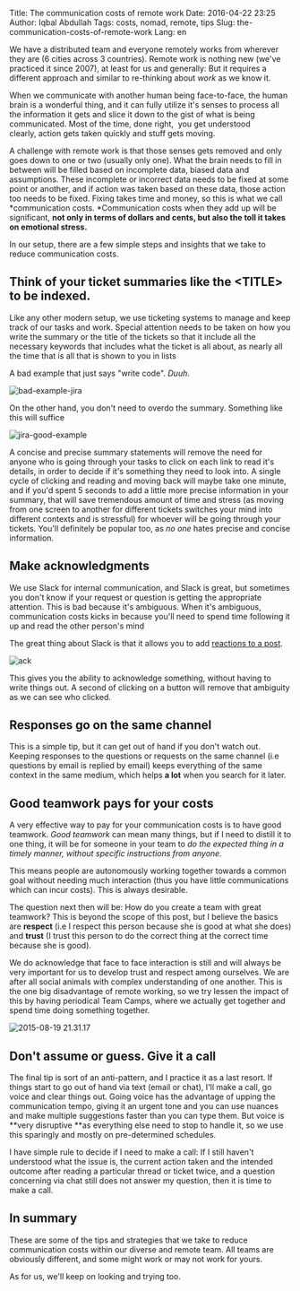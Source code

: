 Title: The communication costs of remote work
Date: 2016-04-22 23:25
Author: Iqbal Abdullah
Tags: costs, nomad, remote, tips
Slug: the-communication-costs-of-remote-work
Lang: en

We have a distributed team and everyone remotely works from wherever
they are (6 cities across 3 countries). Remote work is nothing new
(we've practiced it since 2007), at least for us and generally: But it
requires a different approach and similar to re-thinking about *work* as
we know it.

When we communicate with another human being face-to-face, the human
brain is a wonderful thing, and it can fully utilize it's senses to
process all the information it gets and slice it down to the gist of
what is being communicated. Most of the time, done right,  you get
understood clearly, action gets taken quickly and stuff gets moving.

A challenge with remote work is that those senses gets removed and only
goes down to one or two (usually only one). What the brain needs to fill
in between will be filled based on incomplete data, biased data and
assumptions. These incomplete or incorrect data needs to be fixed at
some point or another, and if action was taken based on these data,
those action too needs to be fixed. Fixing takes time and money, so this
is what we call *communication costs. *Communication costs when they add
up will be significant, **not only in terms of dollars and cents, but
also the toll it takes on emotional stress.**

In our setup, there are a few simple steps and insights that we take to
reduce communication costs.

Think of your ticket summaries like the &lt;TITLE&gt; to be indexed.
--------------------------------------------------------------------

Like any other modern setup, we use ticketing systems to manage and keep
track of our tasks and work. Special attention needs to be taken on how
you write the summary or the title of the tickets so that it include all
the necessary keywords that includes what the ticket is all about, as
nearly all the time that is all that is shown to you in lists

A bad example that just says "write code". *Duuh*. 

![bad-example-jira]({filename}/images/bad-example-jira.png)

On the other hand, you don't need to overdo the summary. Something like this will suffice

![jira-good-example]({filename}/images/jira-good-example.png) 

A concise and precise summary statements will remove the need for anyone
who is going through your tasks to click on each link to read it's
details, in order to decide if it's something they need to look into. A
single cycle of clicking and reading and moving back will maybe take one
minute, and if you'd spent 5 seconds to add a little more precise
information in your summary, that will save tremendous amount of time
and stress (as moving from one screen to another for different tickets
switches your mind into different contexts and is stressful) for whoever
will be going through your tickets. You'll definitely be popular too, as
*no one* hates precise and concise information.

Make acknowledgments
--------------------

We use Slack for internal communication, and Slack is great, but
sometimes you don't know if your request or question is getting the
appropriate attention. This is bad because it's ambiguous. When it's
ambiguous, communication costs kicks in because you'll need to spend
time following it up and read the other person's mind

The great thing about Slack is that it allows you to add [reactions to a
post](http://www.theverge.com/2015/7/9/8916347/slack-emoji-reactions).

![ack]({filename}/images/ack.png)

This gives you the ability to acknowledge something, without having to
write things out. A second of clicking on a button will remove that
ambiguity as we can see who clicked.

Responses go on the same channel
--------------------------------

This is a simple tip, but it can get out of hand if you don't watch out.
Keeping responses to the questions or requests on the same channel (i.e
questions by email is replied by email) keeps everything of the same
context in the same medium, which helps **a lot** when you search for it
later.

Good teamwork pays for your costs
---------------------------------

A very effective way to pay for your communication costs is to have good
teamwork. *Good teamwork* can mean many things, but if I need to distill
it to one thing, it will be for someone in your team to *do the expected
thing in a timely manner, without specific instructions from anyone.*

This means people are autonomously working together towards a common
goal without needing much interaction (thus you have little
communications which can incur costs). This is always desirable.

The question next then will be: How do you create a team with great
teamwork? This is beyond the scope of this post, but I believe the
basics are **respect** (i.e I respect this person because she is good at
what she does) and **trust** (I trust this person to do the correct
thing at the correct time because she is good).

We do acknowledge that face to face interaction is still and will always
be very important for us to develop trust and respect among ourselves.
We are after all social animals with complex understanding of one
another. This is the one big disadvantage of remote working, so we try
lessen the impact of this by having periodical Team Camps, where we
actually get together and spend time doing something together.

![2015-08-19 21.31.17]({filename}/images/2015-08-19-21-31-17.jpg)

Don't assume or guess. Give it a call
-------------------------------------

The final tip is sort of an anti-pattern, and I practice it as a last
resort. If things start to go out of hand via text (email or chat), I'll
make a call, go voice and clear things out. Going voice has the
advantage of upping the communication tempo, giving it an urgent tone
and you can use nuances and make multiple suggestions faster than you
can type them. But voice is **very disruptive **as everything else need
to stop to handle it, so we use this sparingly and mostly on
pre-determined schedules.

I have simple rule to decide if I need to make a call: If I still
haven't understood what the issue is, the current action taken and the
intended outcome after reading a particular thread or ticket twice, and
a question concerning via chat still does not answer my question, then
it is time to make a call.

In summary
----------

These are some of the tips and strategies that we take to reduce
communication costs within our diverse and remote team. All teams are
obviously different, and some might work or may not work for yours.

As for us, we'll keep on looking and trying too.

 
